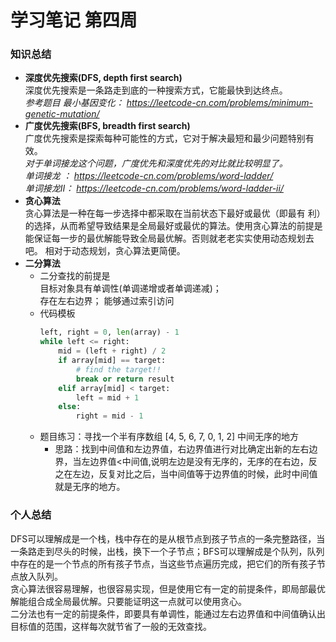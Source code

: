 # 学习笔记 第四周
### 知识总结
- **深度优先搜索(DFS, depth first search)**  
  深度优先搜索是一条路走到底的一种搜索方式，它能最快到达终点。  
  *参考题目 最小基因变化： https://leetcode-cn.com/problems/minimum-genetic-mutation/*
- **广度优先搜索(BFS, breadth first search)**  
  广度优先搜索是探索每种可能性的方式，它对于解决最短和最少问题特别有效。  
  *对于单词接龙这个问题，广度优先和深度优先的对比就比较明显了。*  
  *单词接龙 ： https://leetcode-cn.com/problems/word-ladder/*  
  *单词接龙Ⅱ： https://leetcode-cn.com/problems/word-ladder-ii/*
- **贪心算法**  
  贪心算法是一种在每一步选择中都采取在当前状态下最好或最优（即最有
利）的选择，从而希望导致结果是全局最好或最优的算法。使用贪心算法的前提是能保证每一步的最优解能导致全局最优解。否则就老老实实使用动态规划去吧。
相对于动态规划，贪心算法更简便。
- **二分算法**  
  - 二分查找的前提是  
  目标对象具有单调性(单调递增或者单调递减)；  
  存在左右边界；
  能够通过索引访问  
  - 代码模板
	```python
	left, right = 0, len(array) - 1 
	while left <= right: 
		mid = (left + right) / 2 
		if array[mid] == target: 
			# find the target!! 
			break or return result 
		elif array[mid] < target: 
			left = mid + 1 
		else: 
			right = mid - 1
	```
  - 题目练习：寻找一个半有序数组 [4, 5, 6, 7, 0, 1, 2] 中间无序的地方  
    - 思路：找到中间值和左边界值，右边界值进行对比确定出新的左右边界，当左边界值<中间值,说明左边是没有无序的，无序的在右边，反之在左边，反复对比之后，当中间值等于边界值的时候，此时中间值就是无序的地方。
  
### 个人总结
DFS可以理解成是一个栈，栈中存在的是从根节点到孩子节点的一条完整路径，当一条路走到尽头的时候，出栈，换下一个子节点；BFS可以理解成是个队列，队列中存在的是一个节点的所有孩子节点，当这些节点遍历完成，把它们的所有孩子节点放入队列。  
贪心算法很容易理解，也很容易实现，但是使用它有一定的前提条件，即局部最优解能组合成全局最优解。只要能证明这一点就可以使用贪心。  
二分法也有一定的前提条件，即要具有单调性，能通过左右边界值和中间值确认出目标值的范围，这样每次就节省了一般的无效查找。